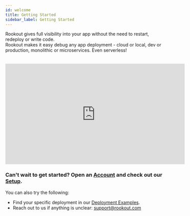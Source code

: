```yaml
---
id: welcome
title: Getting Started
sidebar_label: Getting Started
---
```


Rookout gives full visibility into your app without the need to restart, redeploy or write code.<br/>
Rookout makes it easy debug any app deployment - cloud or local, dev or production, monolithic or microservices. Even serverless!<br/>

<iframe style="margin: 20px 0 0 0" width="560" height="315" src="https://www.youtube.com/embed/iYetj3TQbEc" frameborder="0" allow="autoplay; encrypted-media" allowfullscreen></iframe>

### Can't wait to get started? Open an [Account](http://app.rookout.com) and check out our [Setup](setup-intro.md).

You can also try the following:
- Find your specific deployment in our [Deployment Examples](deployment-examples.md).
- Reach out to us if anything is unclear: support@rookout.com
